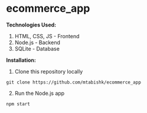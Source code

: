 ﻿# ecommerce_app
 
**Technologies Used:**
 1. HTML, CSS, JS - Frontend
 2. Node.js - Backend
 3. SQLite - Database
 
**Installation:**
1. Clone this repository locally
```
git clone https://github.com/mtabishk/ecommerce_app
```
2. Run the Node.js app
```
npm start
```

